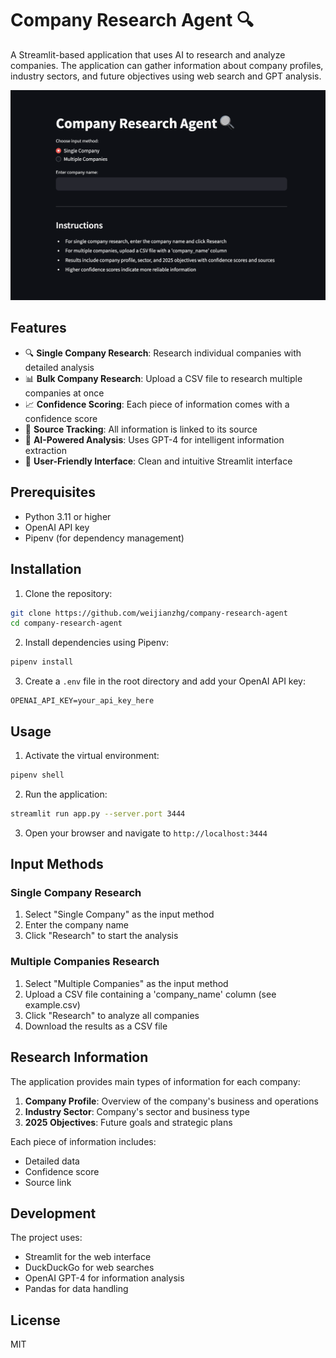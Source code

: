 # Company Research Agent 🔍

A Streamlit-based application that uses AI to research and analyze companies. The application can gather information about company profiles, industry sectors, and future objectives using web search and GPT analysis.

![Company Research Agent Landing Page](img/landing.png)

## Features

- 🔍 **Single Company Research**: Research individual companies with detailed analysis
- 📊 **Bulk Company Research**: Upload a CSV file to research multiple companies at once
- 📈 **Confidence Scoring**: Each piece of information comes with a confidence score
- 🔗 **Source Tracking**: All information is linked to its source
- 🤖 **AI-Powered Analysis**: Uses GPT-4 for intelligent information extraction
- 📱 **User-Friendly Interface**: Clean and intuitive Streamlit interface

## Prerequisites

- Python 3.11 or higher
- OpenAI API key
- Pipenv (for dependency management)

## Installation

1. Clone the repository:
```bash
git clone https://github.com/weijianzhg/company-research-agent
cd company-research-agent
```

2. Install dependencies using Pipenv:
```bash
pipenv install
```

3. Create a `.env` file in the root directory and add your OpenAI API key:
```
OPENAI_API_KEY=your_api_key_here
```

## Usage

1. Activate the virtual environment:
```bash
pipenv shell
```

2. Run the application:
```bash
streamlit run app.py --server.port 3444
```

3. Open your browser and navigate to `http://localhost:3444`

## Input Methods

### Single Company Research
1. Select "Single Company" as the input method
2. Enter the company name
3. Click "Research" to start the analysis

### Multiple Companies Research
1. Select "Multiple Companies" as the input method
2. Upload a CSV file containing a 'company_name' column (see example.csv)
3. Click "Research" to analyze all companies
4. Download the results as a CSV file

## Research Information

The application provides main types of information for each company:

1. **Company Profile**: Overview of the company's business and operations
2. **Industry Sector**: Company's sector and business type
3. **2025 Objectives**: Future goals and strategic plans

Each piece of information includes:
- Detailed data
- Confidence score
- Source link

## Development

The project uses:
- Streamlit for the web interface
- DuckDuckGo for web searches
- OpenAI GPT-4 for information analysis
- Pandas for data handling

## License

MIT

